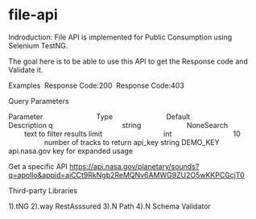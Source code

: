 # file-api

Indroduction: File API is implemented for Public Consumption using Selenium TestNG.

The goal here is to be able to use this API to get the Response code and Validate it.

Examples  Response Code:200  Response Code:403

Query Parameters

Parameter                           Type                           Default                            Description 
q                                   string                        NoneSearch                          text to filter results
limit                               int                               10                              number of tracks to return
api_key                             string                          DEMO_KEY                           api.nasa.gov key for expanded usage

Get a specific API https://api.nasa.gov/planetary/sounds?q=apollo&appid=aiCCt9RkNgb2ReMQNv6AMWG9ZU2O5wKKPCGcjT0

Third-party Libraries

1).tNG
2).way RestAsssured
3).N Path
4).N Schema Validator
